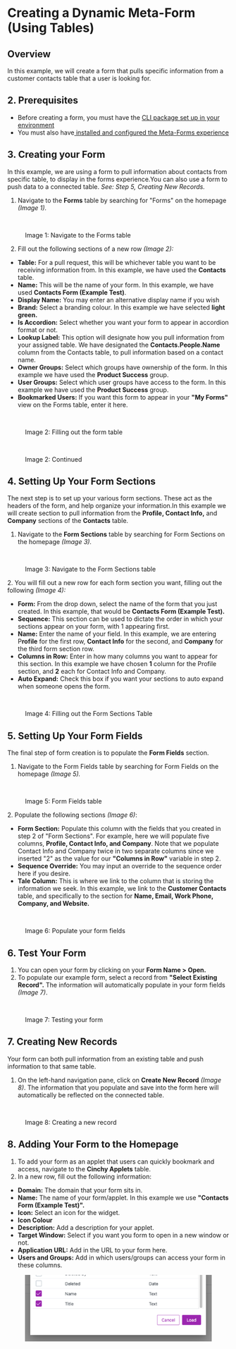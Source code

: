 # Creating a Dynamic Meta-Form (Using Tables)

## Overview

In this example, we will create a form that pulls specific information from a customer contacts table that a user is looking for.

## 2. Prerequisites <a href="#prerequisites" id="prerequisites"></a>

* Before creating a form, you must have the [CLI package set up in your environment](https://cinchy.gitbook.io/cinchy-meta-forms/meta-forms-overview/dynamic-forms-example)​
* You must also have[ installed and configured the Meta-Forms experience​](../meta-forms-deployment-installation-guide/)

## 3. Creating your Form <a href="#1.-creating-your-form" id="1.-creating-your-form"></a>

In this example, we are using a form to pull information about contacts from specific table, to display in the forms experience.You can also use a form to push data to a connected table. _See: Step 5, Creating New Records._

1. Navigate to the **Forms** table by searching for "Forms" on the homepage _(Image 1)._

<figure><img src="https://762429502-files.gitbook.io/~/files/v0/b/gitbook-x-prod.appspot.com/o/spaces%2F-Meab1e-ktEn2Oom7FZi%2Fuploads%2FvZ0sUk00NL1WvoqYY7ZS%2Fimage.png?alt=media&#x26;token=c0c06b50-0353-4e3e-9f1a-ed2cf47ec082" alt=""><figcaption><p>Image 1: Navigate to the Forms table</p></figcaption></figure>

2. Fill out the following sections of a new row _(Image 2):_

* **Table:** For a pull request, this will be whichever table you want to be receiving information from. In this example, we have used the **Contacts** table.
* **Name:** This will be the name of your form. In this example, we have used **Contacts Form (Example Test)**.
* **Display Name:** You may enter an alternative display name if you wish
* **Brand:** Select a branding colour. In this example we have selected **light green.**
* **Is Accordion:** Select whether you want your form to appear in accordion format or not.
* **Lookup Label:** This option will designate how you pull information from your assigned table. We have designated the **Contacts.People.Name** column from the Contacts table, to pull information based on a contact name.
* **Owner Groups:** Select which groups have ownership of the form. In this example we have used the **Product Success** group.
* **User Groups:** Select which user groups have access to the form. In this example we have used the **Product Success** group.
* **Bookmarked Users:** If you want this form to appear in your **"My Forms"** view on the Forms table, enter it here.

<figure><img src="https://762429502-files.gitbook.io/~/files/v0/b/gitbook-x-prod.appspot.com/o/spaces%2F-Meab1e-ktEn2Oom7FZi%2Fuploads%2Fc3alCAX0QpNDMIPY822j%2Fimage.png?alt=media&#x26;token=f2f6037b-72ca-4ae8-968a-de2a03540052" alt=""><figcaption><p>Image 2: Filling out the form table</p></figcaption></figure>

<figure><img src="https://762429502-files.gitbook.io/~/files/v0/b/gitbook-x-prod.appspot.com/o/spaces%2F-Meab1e-ktEn2Oom7FZi%2Fuploads%2F6yA8qSGBoKm0SxIpSAnz%2Fimage.png?alt=media&#x26;token=53f0d64a-4e92-4489-8442-a1f612f6bc79" alt=""><figcaption><p>Image 2: Continued</p></figcaption></figure>

## 4. Setting Up Your Form Sections <a href="#2.-setting-up-your-form-sections" id="2.-setting-up-your-form-sections"></a>

The next step is to set up your various form sections. These act as the headers of the form, and help organize your information.In this example we will create section to pull information from the **Profile, Contact Info,** and **Company** sections of the **Contacts** table.

1. Navigate to the **Form Sections** table by searching for Form Sections on the homepage _(Image 3)._

<figure><img src="https://762429502-files.gitbook.io/~/files/v0/b/gitbook-x-prod.appspot.com/o/spaces%2F-Meab1e-ktEn2Oom7FZi%2Fuploads%2FKwJ3lr1ZuiRUg3JYRx9z%2Fimage.png?alt=media&#x26;token=affbc789-0450-48b1-a6ce-97ad35a51a7d" alt=""><figcaption><p>Image 3: Navigate to the Form Sections table</p></figcaption></figure>

2\. You will fill out a new row for each form section you want, filling out the following _(Image 4):_

* **Form:** From the drop down, select the name of the form that you just created. In this example, that would be **Contacts Form (Example Test).**
* **Sequence:** This section can be used to dictate the order in which your sections appear on your form, with 1 appearing first.
* **Name:** Enter the name of your field. In this example, we are entering P**rofile** for the first row, **Contact Info** for the second, and **Company** for the third form section row.
* **Columns in Row:** Enter in how many columns you want to appear for this section. In this example we have chosen **1** column for the Profile section, and **2** each for Contact Info and Company.
* **Auto Expand:** Check this box if you want your sections to auto expand when someone opens the form.

<figure><img src="https://762429502-files.gitbook.io/~/files/v0/b/gitbook-x-prod.appspot.com/o/spaces%2F-Meab1e-ktEn2Oom7FZi%2Fuploads%2FrRnerlaIcciuYNGyzNGR%2Fimage.png?alt=media&#x26;token=b4906d1c-d34b-4f78-a753-473a91fcbae1" alt=""><figcaption><p>Image 4: Filling out the Form Sections Table</p></figcaption></figure>

## 5. Setting Up Your Form Fields <a href="#3.-setting-up-your-form-fields" id="3.-setting-up-your-form-fields"></a>

The final step of form creation is to populate the **Form Fields** section.

1. Navigate to the Form Fields table by searching for Form Fields on the homepage _(Image 5)._

<figure><img src="https://762429502-files.gitbook.io/~/files/v0/b/gitbook-x-prod.appspot.com/o/spaces%2F-Meab1e-ktEn2Oom7FZi%2Fuploads%2FvYWeORjom5WmVxW2fH1w%2Fimage.png?alt=media&#x26;token=d7e82b30-5a5d-45b7-a10e-b0a1a8ba199b" alt=""><figcaption><p>Image 5: Form Fields table</p></figcaption></figure>

​​2. Populate the following sections _(Image 6)_:

* **Form Section:** Populate this column with the fields that you created in step 2 of "Form Sections". For example, here we will populate five columns, **Profile, Contact Info, and Company**. Note that we populate Contact Info and Company twice in two separate columns since we inserted "2" as the value for our **"Columns in Row"** variable in step 2.
* **Sequence Override:** You may input an override to the sequence order here if you desire.
* **Tale Column:** This is where we link to the column that is storing the information we seek. In this example, we link to the **Customer Contacts** table, and specifically to the section for **Name, Email, Work Phone, Company, and Website.**

<figure><img src="https://762429502-files.gitbook.io/~/files/v0/b/gitbook-x-prod.appspot.com/o/spaces%2F-Meab1e-ktEn2Oom7FZi%2Fuploads%2FAmDzQiDlQbIY0o9JjN7Q%2Fimage.png?alt=media&#x26;token=b7f724c3-c5b7-4a28-9b6c-5458e8201630" alt=""><figcaption><p>Image 6: Populate your form fields</p></figcaption></figure>

## 6. Test Your Form <a href="#4.-test-your-form" id="4.-test-your-form"></a>

1. You can open your form by clicking on your **Form Name > Open.**
2. To populate our example form, select a record from **"Select Existing Record".** The information will automatically populate in your form fields _(Image 7)_.

<figure><img src="https://762429502-files.gitbook.io/~/files/v0/b/gitbook-x-prod.appspot.com/o/spaces%2F-Meab1e-ktEn2Oom7FZi%2Fuploads%2F6PoI3aI4UeiOTsSDqJEh%2Fimage.png?alt=media&#x26;token=cdb9f566-ed7c-44b2-ba23-4e2f4a4934cc" alt=""><figcaption><p>Image 7: Testing your form</p></figcaption></figure>

## 7. Creating New Records <a href="#5.-creating-new-records" id="5.-creating-new-records"></a>

Your form can both pull information from an existing table and push information to that same table.

1. On the left-hand navigation pane, click on **Create New Record** _(Image 8)_. The information that you populate and save into the form here will automatically be reflected on the connected table.

<figure><img src="https://762429502-files.gitbook.io/~/files/v0/b/gitbook-legacy-files/o/assets%2F-Meab1e-ktEn2Oom7FZi%2F-MekLlGaeTKFEGZFvngX%2F-MekSiJBdq7xIi9QdVBJ%2Fform%20sections.png?alt=media&#x26;token=234fccd6-9a4c-47e9-8d4a-965cbbfc87ea" alt=""><figcaption><p>Image 8: Creating a new record</p></figcaption></figure>

## 8. Adding Your Form to the Homepage <a href="#6.-adding-your-form-to-the-homepage" id="6.-adding-your-form-to-the-homepage"></a>

1. To add your form as an applet that users can quickly bookmark and access, navigate to the **Cinchy Applets** table.
2. In a new row, fill out the following information:

* **Domain:** The domain that your form sits in.
* **Name:** The name of your form/applet. In this example we use **"Contacts Form (Example Test)".**
* **Icon:** Select an icon for the widget.
* **Icon Colour**
* **Description:** Add a description for your applet.
* **Target Window:** Select if you want you form to open in a new window or not.
* **Application URL:** Add in the URL to your form here.
* **Users and Groups:** Add in which users/groups can access your form in these columns.

<figure><img src="../../.gitbook/assets/image (574).png" alt=""><figcaption></figcaption></figure>
